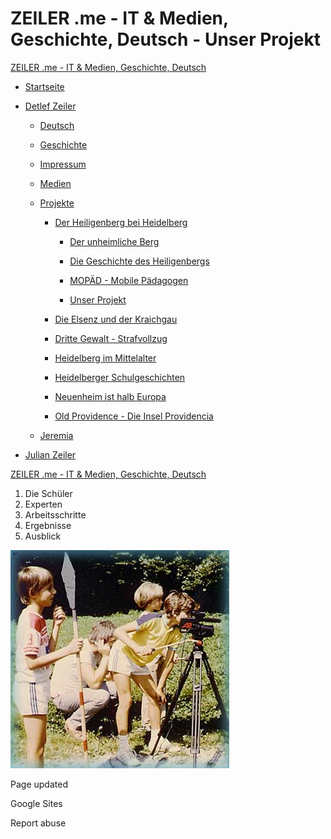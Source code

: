 # ZEILER .me - IT & Medien, Geschichte, Deutsch - Unser Projekt

[ZEILER .me - IT & Medien, Geschichte, Deutsch](https://www.zeiler.me/home.html)

-   [Startseite](https://www.zeiler.me/home.html)
    
-   [Detlef Zeiler](https://www.zeiler.me/detlef.html)
    
    -   [Deutsch](https://www.zeiler.me/deutsch.html)
        
    -   [Geschichte](https://www.zeiler.me/geschichte.html)
        
    -   [Impressum](https://www.zeiler.me/impressum.html)
        
    -   [Medien](https://www.zeiler.me/medien.html)
        
    -   [Projekte](https://www.zeiler.me/projekte.html)
        
        -   [Der Heiligenberg bei Heidelberg](https://www.zeiler.me/heiligenberg.html)
            
            -   [Der unheimliche Berg](https://www.zeiler.me/der-unheimliche-berg.html)
                
            -   [Die Geschichte des Heiligenbergs](https://www.zeiler.me/geschichte.html)
                
            -   [MOPÄD - Mobile Pädagogen](https://www.zeiler.me/mopaed.html)
                
            -   [Unser Projekt](https://www.zeiler.me/projekt.html)
                
            
        -   [Die Elsenz und der Kraichgau](https://www.zeiler.me/die-elsenz-und-der-kraichgau.html)
            
        -   [Dritte Gewalt - Strafvollzug](https://www.zeiler.me/dritte-gewalt-strafvollzug.html)
            
        -   [Heidelberg im Mittelalter](https://www.zeiler.me/heidelberg-im-mittelalter.html)
            
        -   [Heidelberger Schulgeschichten](https://www.zeiler.me/heidelberger-schulgeschichten.html)
            
        -   [Neuenheim ist halb Europa](https://www.zeiler.me/neuenheim.html)
            
        -   [Old Providence - Die Insel Providencia](https://www.zeiler.me/old-providence-die-insel-providencia.html)
            
        
    -   [Jeremia](https://www.zeiler.me/jeremia.html)
        
    
-   [Julian Zeiler](https://www.zeiler.me/julian.html)
    

[ZEILER .me - IT & Medien, Geschichte, Deutsch](https://www.zeiler.me/home.html)

1.  Die Schüler
2.  Experten
3.  Arbeitsschritte
4.  Ergebnisse
5.  Ausblick

![](projekt-1.jpg)

Page updated

Google Sites

Report abuse